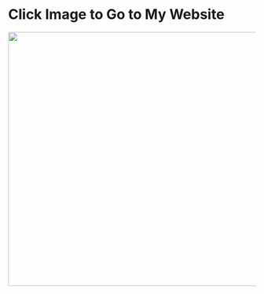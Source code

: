 # Click Image to Go to My Website
[<img src="https://journey-of-elaina.github.io/thumbnail.jpg" width="517"/>](https://journey-of-elaina.github.io/)
